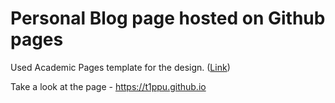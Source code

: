 # Personal Blog page hosted on Github pages

Used Academic Pages template for the design. ([Link](https://academicpages.github.io/))

Take a look at the page - https://t1ppu.github.io

